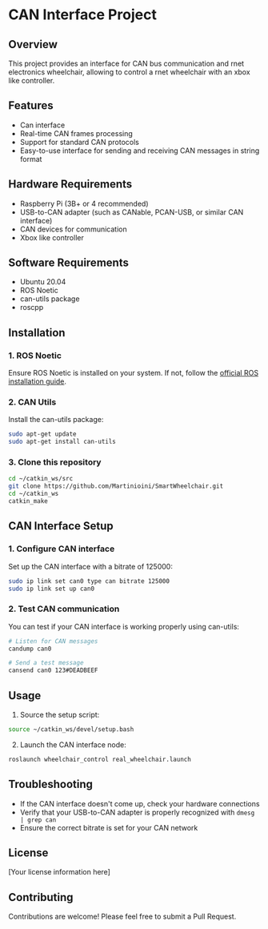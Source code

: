 # CAN Interface Project

## Overview
This project provides an interface for CAN bus communication and rnet electronics wheelchair, allowing to control a rnet wheelchair with an xbox like controller.

## Features
- Can interface 
- Real-time CAN frames processing
- Support for standard CAN protocols
- Easy-to-use interface for sending and receiving CAN messages in string format

## Hardware Requirements
- Raspberry Pi (3B+ or 4 recommended)
- USB-to-CAN adapter (such as CANable, PCAN-USB, or similar CAN interface)
- CAN devices for communication
- Xbox like controller
## Software Requirements
- Ubuntu 20.04
- ROS Noetic
- can-utils package
- roscpp

## Installation

### 1. ROS Noetic
Ensure ROS Noetic is installed on your system. If not, follow the [official ROS installation guide](http://wiki.ros.org/noetic/Installation/Ubuntu).

### 2. CAN Utils
Install the can-utils package:

```bash
sudo apt-get update
sudo apt-get install can-utils
```

### 3. Clone this repository
```bash
cd ~/catkin_ws/src
git clone https://github.com/Martinioini/SmartWheelchair.git
cd ~/catkin_ws
catkin_make
```

## CAN Interface Setup

### 1. Configure CAN interface
Set up the CAN interface with a bitrate of 125000:

```bash
sudo ip link set can0 type can bitrate 125000
sudo ip link set up can0
```

### 2. Test CAN communication
You can test if your CAN interface is working properly using can-utils:

```bash
# Listen for CAN messages
candump can0

# Send a test message
cansend can0 123#DEADBEEF
```

## Usage

1. Source the setup script:
```bash
source ~/catkin_ws/devel/setup.bash
```

2. Launch the CAN interface node:
```bash
roslaunch wheelchair_control real_wheelchair.launch 
```

## Troubleshooting
- If the CAN interface doesn't come up, check your hardware connections
- Verify that your USB-to-CAN adapter is properly recognized with `dmesg | grep can`
- Ensure the correct bitrate is set for your CAN network

## License
[Your license information here]

## Contributing
Contributions are welcome! Please feel free to submit a Pull Request.
